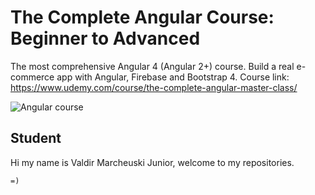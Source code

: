 # The Complete Angular Course: Beginner to Advanced

The most comprehensive Angular 4 (Angular 2+) course. Build a real e-commerce app with Angular, Firebase and Bootstrap 4.
Course link: https://www.udemy.com/course/the-complete-angular-master-class/

![Angular course]('src/assets/images/angularCourse.jpg')

## Student

Hi my name is Valdir Marcheuski Junior, welcome to my repositories. 

```
=)
```
